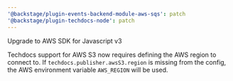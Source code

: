 ```yaml
---
'@backstage/plugin-events-backend-module-aws-sqs': patch
'@backstage/plugin-techdocs-node': patch
---
```


Upgrade to AWS SDK for Javascript v3

Techdocs support for AWS S3 now requires defining the AWS region to connect to.
If `techdocs.publisher.awsS3.region` is missing from the config, the AWS environment variable `AWS_REGION` will be used.
